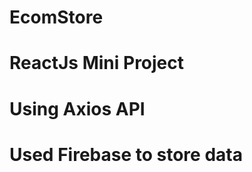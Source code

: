 <h1>EcomStore</h1>
<h1>ReactJs Mini Project</h1>
<h1>Using Axios API</h1>
<h1>Used Firebase to store data</h1>